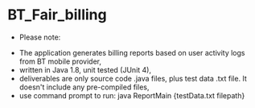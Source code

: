 # BT_Fair_billing

- Please note:<br>


<ul>
 <li>The application generates billing reports based on user activity logs from BT mobile provider, </li> 
 <li> written in Java 1.8, unit tested (JUnit 4),</li>
<li> deliverables are only source code .java files, plus test data .txt file. It doesn't include any pre-compiled files,</li>
<li> use command prompt to run: java ReportMain {testData.txt filepath} </li> 
</ul>
